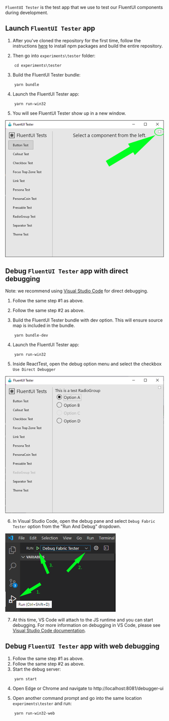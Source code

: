 `FluentUI Tester` is the test app that we use to test our FluentUI components during development.

## Launch `FluentUI Tester` app

1. After you've cloned the repository for the first time, follow the instructions [here](../../README.md) to install npm packages and build the entire repository.

2. Then go into `experiments\tester` folder:

```
    cd experiments\tester
```

3. Build the FluentUI Tester bundle:

```
    yarn bundle
```

4. Launch the FluentUI Tester app:

```
    yarn run-win32
```
5. You will see FluentUI Tester show up in a new window.

![ReactTest image debug menu location](./../../docs/pages/images/fluent_tester_debug_menu.png)

## Debug `FluentUI Tester` app with direct debugging

Note: we recommend using [Visual Studio Code](https://code.visualstudio.com/download) for direct debugging.

1. Follow the same step #1 as above.
2. Follow the same step #2 as above.

3. Build the FluentUI Tester bundle with dev option. This will ensure source map is included in the bundle.

```
    yarn bundle-dev
```

4. Launch the FluentUI Tester app:

```
    yarn run-win32
```

5. Inside ReactTest, open the debug option menu and select the checkbox `Use Direct Debugger`

![ReactTest image debug menu location](./../../docs/pages/images/fluent_tester_radiogroup.png)

6. In Visual Studio Code, open the debug pane and select `Debug Fabric Tester` option from the "Run And Debug" dropdown.

![ReactTest image debug menu location](./../../docs/pages/images/fluent_tester_vscode_debug.png)

7. At this time, VS Code will attach to the JS runtime and you can start debugging. For more information on debugging in VS Code, please see [Visual Studio Code documentation](https://code.visualstudio.com/docs/editor/debugging).

## Debug `FluentUI Tester` app with web debugging

1. Follow the same step #1 as above.
2. Follow the same step #2 as above.
3. Start the debug server:

```
    yarn start
```

4. Open Edge or Chrome and navigate to http://localhost:8081/debugger-ui

5. Open another command prompt and go into the same location `experiments\tester` and run:

```
    yarn run-win32-web
```

